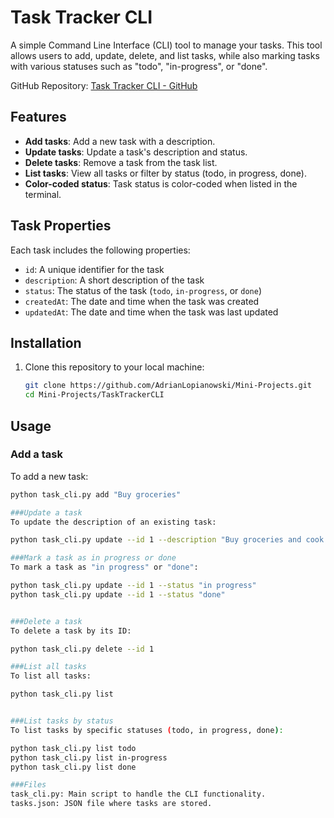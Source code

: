 # Task Tracker CLI

A simple Command Line Interface (CLI) tool to manage your tasks. This tool allows users to add, update, delete, and list tasks, while also marking tasks with various statuses such as "todo", "in-progress", or "done".

GitHub Repository: [Task Tracker CLI - GitHub](https://github.com/AdrianLopianowski/Mini-Projects/tree/main/TaskTrackerCLI)

## Features

- **Add tasks**: Add a new task with a description.
- **Update tasks**: Update a task's description and status.
- **Delete tasks**: Remove a task from the task list.
- **List tasks**: View all tasks or filter by status (todo, in progress, done).
- **Color-coded status**: Task status is color-coded when listed in the terminal.


## Task Properties

Each task includes the following properties:

- `id`: A unique identifier for the task
- `description`: A short description of the task
- `status`: The status of the task (`todo`, `in-progress`, or `done`)
- `createdAt`: The date and time when the task was created
- `updatedAt`: The date and time when the task was last updated

## Installation

1. Clone this repository to your local machine:
    ```bash
    git clone https://github.com/AdrianLopianowski/Mini-Projects.git
    cd Mini-Projects/TaskTrackerCLI
    ```

## Usage

### Add a task
To add a new task:

```bash
python task_cli.py add "Buy groceries"

###Update a task
To update the description of an existing task:

python task_cli.py update --id 1 --description "Buy groceries and cook dinner"

###Mark a task as in progress or done
To mark a task as "in progress" or "done":

python task_cli.py update --id 1 --status "in progress"
python task_cli.py update --id 1 --status "done"


###Delete a task
To delete a task by its ID:

python task_cli.py delete --id 1

###List all tasks
To list all tasks:

python task_cli.py list


###List tasks by status
To list tasks by specific statuses (todo, in progress, done):

python task_cli.py list todo
python task_cli.py list in-progress
python task_cli.py list done

###Files
task_cli.py: Main script to handle the CLI functionality.
tasks.json: JSON file where tasks are stored.

